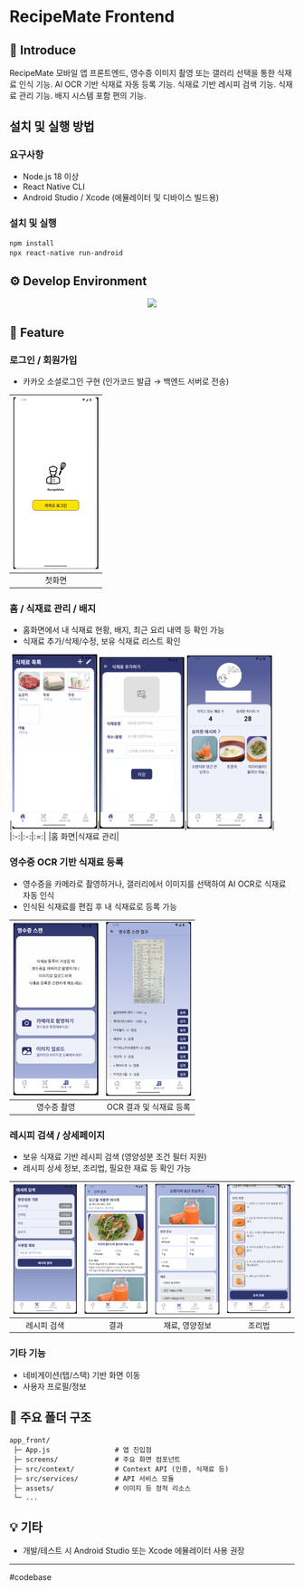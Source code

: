 # RecipeMate Frontend

## 📝 Introduce

RecipeMate 모바일 앱 프론트엔드, 영수증 이미지 촬영 또는 갤러리 선택을 통한 식재료 인식 기능.
AI OCR 기반 식재료 자동 등록 기능.
식재료 기반 레시피 검색 기능.
식재료 관리 기능.
배지 시스템 포함 편의 기능.

## 설치 및 실행 방법
### 요구사항
- Node.js 18 이상
- React Native CLI
- Android Studio / Xcode (에뮬레이터 및 디바이스 빌드용)

### 설치 및 실행
```bash
npm install
npx react-native run-android
```

## ⚙️ Develop Environment

<div align="center">
	<img src="https://img.shields.io/badge/React_Native-20232A?style=for-the-badge&logo=react&logoColor=61DAFB"/>
</div>

## 📝 Feature

### 로그인 / 회원가입
- 카카오 소셜로그인 구현 (인가코드 발급 → 백엔드 서버로 전송)

|<img src="assets/스크린샷_로그인1.png" width="150"/>|
|:-:|
|첫화면|

### 홈 / 식재료 관리 / 배지
- 홈화면에서 내 식재료 현황, 배지, 최근 요리 내역 등 확인 가능
- 식재료 추가/삭제/수정, 보유 식재료 리스트 확인

|<img src="assets/스크린샷_홈.png" width="150"/>|<img src="assets/스크린샷_식재료.png" width="150"/>|<img src="assets/스크린샷_프로필.png" width="150"/>|
|:-:|:-:|:=:|
|홈 화면|식재료 관리|

### 영수증 OCR 기반 식재료 등록
- 영수증을 카메라로 촬영하거나, 갤러리에서 이미지를 선택하여 AI OCR로 식재료 자동 인식
- 인식된 식재료를 편집 후 내 식재료로 등록 가능

|<img src="assets/스크린샷_영수증1.png" width="150"/>|<img src="assets/스크린샷_영수증2.png" width="150"/>|
|:-:|:-:|
|영수증 촬영|OCR 결과 및 식재료 등록|

### 레시피 검색 / 상세페이지
- 보유 식재료 기반 레시피 검색 (영양성분 조건 필터 지원)
- 레시피 상세 정보, 조리법, 필요한 재료 등 확인 가능

|<img src="assets/스크린샷_검색.png" width="150"/>|<img src="assets/스크린샷_결과.png" width="150"/>|<img src="assets/스크린샷_상세1.png" width="150"/>|<img src="assets/스크린샷_상세2.png" width="150"/>|
|:-:|:-:|:-:|:-:|
|레시피 검색|결과|재료, 영양정보|조리법|

### 기타 기능
- 네비게이션(탭/스택) 기반 화면 이동
- 사용자 프로필/정보

## 📁 주요 폴더 구조

```
app_front/
 ├─ App.js                # 앱 진입점
 ├─ screens/              # 주요 화면 컴포넌트
 ├─ src/context/          # Context API (인증, 식재료 등)
 ├─ src/services/         # API 서비스 모듈
 ├─ assets/               # 이미지 등 정적 리소스
 └─ ...
```

## 💡 기타
- 개발/테스트 시 Android Studio 또는 Xcode 에뮬레이터 사용 권장
---

#codebase